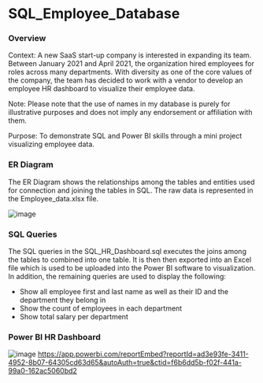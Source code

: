 # SQL_Employee_Database
### Overview
Context: A new SaaS start-up company is interested in expanding its team. Between January 2021 and April 2021, the organization hired employees for roles across many departments.  With diversity as one of the core values of the company, the team has decided to work with a vendor to develop an employee HR dashboard to visualize their employee data. 

Note: Please note that the use of names in my database is purely for illustrative purposes and does not imply any endorsement or affiliation with them.

Purpose: To demonstrate SQL and Power BI skills through a mini project visualizing employee data. 

### ER Diagram 
The ER Diagram shows the relationships among the tables and entities used for connection and joining the tables in SQL. The raw data is represented in the Employee_data.xlsx file. 

![image](https://github.com/danielq24/SQL_Employee_Database/assets/123119481/a4f56d6d-7b46-43e7-bea5-e0c0dfffb836)


### SQL Queries
The SQL queries in the SQL_HR_Dashboard.sql executes the joins among the tables to combined into one table. It is then then exported into an Excel file which is used to be uploaded into the Power BI software to visualization. In addition, the remaining queries are used to display the following: 
- Show all employee first and last name as well as their ID and the department they belong in
- Show the count of employees in each department
- Show total salary per department



### Power BI HR Dashboard
![image](https://user-images.githubusercontent.com/123119481/236906933-06a91662-5e80-44b4-8071-1b95c1171fe2.png)
https://app.powerbi.com/reportEmbed?reportId=ad3e93fe-3411-4952-8b07-64305cd63d65&autoAuth=true&ctid=f6b6dd5b-f02f-441a-99a0-162ac5060bd2
